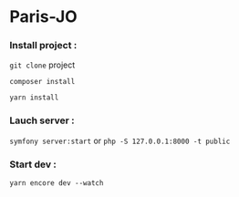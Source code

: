 # Paris-JO

### Install project :
`git clone` project

`composer install`

`yarn install`

### Lauch server :
`symfony server:start`
or
`php -S 127.0.0.1:8000 -t public`

### Start dev :
`yarn encore dev --watch`